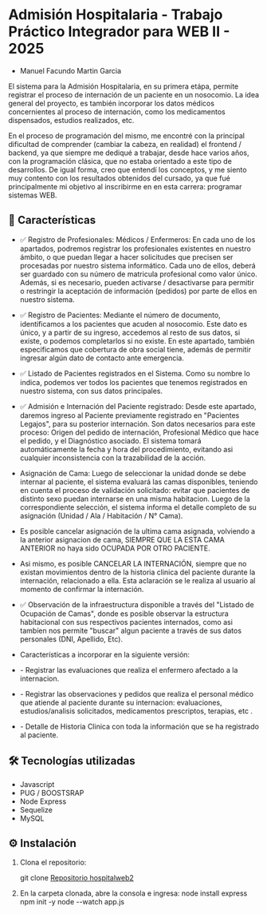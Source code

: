 # Admisión Hospitalaria - Trabajo Práctico Integrador para WEB II - 2025
- Manuel Facundo Martin Garcia

El sistema para la Admisión Hospitalaria, en su primera etápa, permite registrar el proceso de internación de un paciente en un nosocomio.
La idea general del proyecto, es también incorporar los datos médicos concernientes al proceso de internación, como los medicamentos dispensados, estudios realizados, etc.

En el proceso de programación del mismo, me encontré con la principal dificultad de comprender (cambiar la cabeza, en realidad) el frontend / backend, ya que siempre me dediqué a trabajar, desde hace varios años, con la programación clásica, que no estaba orientado a este tipo de desarrollos. De igual forma, creo que entendí los conceptos, y me siento muy contento con los resultados obtenidos del cursado, ya que fué principalmente mi objetivo al inscribirme en en esta carrera: programar sistemas WEB. 

## 🚀 Características

- ✅ Registro de Profesionales: Médicos / Enfermeros:
En cada uno de los apartados, podremos registrar los profesionales existentes en nuestro ámbito, o que puedan
llegar a hacer solicitudes que precisen ser procesadas por nuestro sistema informático. 
Cada uno de ellos, deberá ser guardado con su número de matricula profesional como valor único.
Además, si es necesario, pueden activarse / desactivarse para permitir o restringir la aceptación de información
(pedidos) por parte de ellos en nuestro sistema.
  

- ✅ Registro de Pacientes:
Mediante el número de documento, identificamos a los pacientes que acuden al nosocomio. Este dato es único, y a partir de su ingreso, accedemos al resto de sus datos, si existe, o podemos completarlos si no existe. En este apartado, también especificamos que cobertura de obra social tiene, además de permitir ingresar algún dato de contacto ante emergencia.
    
- ✅ Listado de Pacientes registrados en el Sistema. 
Como su nombre lo indica, podemos ver todos los pacientes que tenemos registrados en nuestro sistema, con sus datos principales.
  
- ✅ Admisión e Internación del Paciente registrado:
Desde este apartado, daremos ingreso al Paciente previamente registrado en "Pacientes Legajos", para su posterior
internación. Son datos necesarios para este proceso: Origen del pedido de internación, Profesional Médico que hace el pedido, y el Diagnóstico asociado. El sistema tomará automáticamente la fecha y hora del procedimiento, evitando asi cualquier inconsistencia con la trazabilidad de la acción.

- Asignación de Cama: Luego de seleccionar la unidad donde se debe internar al paciente, el sistema evaluará las camas disponibles, teniendo en cuenta
el proceso de validación solicitado: evitar que pacientes de distinto sexo puedan internarse en una misma habitacion. Luego de la correspondiente selección,
el sistema informa el detalle completo de su asignación (Unidad / Ala / Habitación / N° Cama).

- Es posible cancelar asignación de la ultima cama asignada, volviendo a la anterior asignacion de cama, SIEMPRE QUE LA ESTA CAMA ANTERIOR no haya sido OCUPADA POR OTRO PACIENTE.

- Asi mismo, es posible CANCELAR LA INTERNACIÓN, siempre que no existan movimientos dentro de la historia clinica del paciente durante la internación, relacionado a ella. Esta aclaración se le realiza al usuario al momento de confirmar la internación.
  
- ✅ Observación de la infraestructura disponible a través del "Listado de Ocupación de Camas", donde es posible observar la estructura habitacional con sus respectivos pacientes internados, como asi tambíen nos permite "buscar" algun paciente a través de sus datos personales (DNI, Apellido, Etc).

- Características a incorporar en la siguiente versión:
- *-* Registrar las evaluaciones que realiza el enfermero afectado a la internacion.
- *-* Registrar las observaciones y pedidos que realiza el personal médico que atiende al paciente durante su internacion: evaluaciones, estudios/analisis solicitados, medicamentos prescriptos, terapias, etc  .
- *-* Detalle de Historia Clinica con toda la información que se ha registrado al paciente.

## 🛠️ Tecnologías utilizadas

- Javascript
- PUG / BOOSTSRAP
- Node Express
- Sequelize
- MySQL

## ⚙️ Instalación

1. Clona el repositorio:

   git clone [Repositorio hospitalweb2](https://github.com/FacuMartinGarcia/hospitalweb2.git)

2. En la carpeta clonada, abre la consola e ingresa:
   node install express
   npm init -y
   node --watch app.js





